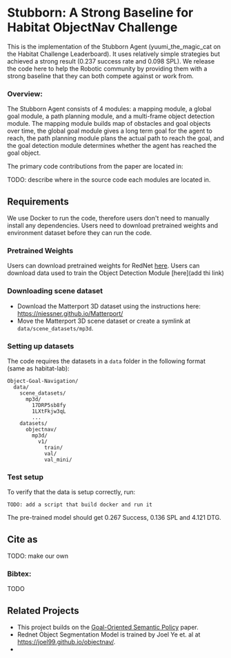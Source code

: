 # Stubborn: A Strong Baseline for Habitat ObjectNav Challenge
This is the implementation of the Stubborn Agent (yuumi_the_magic_cat on the Habitat Challenge Leaderboard).
It uses relatively simple strategies but achieved a strong result (0.237 success rate and 0.098 SPL).
We release the code here to help the Robotic community by providing them with a strong baseline that they can both compete against or work from.


### Overview:
The Stubborn Agent consists of 4 modules: a mapping module, a global goal module, a path planning module,
and a multi-frame object detection module. The mapping module builds map of obstacles and goal objects over time, the global goal module gives a long term goal for the agent to reach, the path planning
module plans the actual path to reach the goal, and the goal detection module determines whether the agent has reached the goal object.

The primary code contributions from the paper are located in:

TODO: describe where in the source code each modules are located in.


## Requirements

We use Docker to run the code, therefore users don't need to manually install any dependencies.
Users need to download pretrained weights and environment dataset before they can run the code.

### Pretrained Weights

Users can download pretrained weights for RedNet [here](https://drive.google.com/drive/folders/1SM75RweHtHQ13lu9fZkVjkOlWMaWpFuZ?usp=sharing).
Users can download data used to train the Object Detection Module [here](add thi link)


### Downloading scene dataset
- Download the Matterport 3D dataset using the instructions here: https://niessner.github.io/Matterport/
- Move the Matterport 3D scene dataset or create a symlink at `data/scene_datasets/mp3d`.

### Setting up datasets
The code requires the datasets in a `data` folder in the following format (same as habitat-lab):
```
Object-Goal-Navigation/
  data/
    scene_datasets/
      mp3d/
        17DRP5sb8fy
        1LXtFkjw3qL
        ...
    datasets/
      objectnav/
        mp3d/
          v1/
            train/
            val/
            val_mini/
```


### Test setup
To verify that the data is setup correctly, run:
```
TODO: add a script that build docker and run it
```

The pre-trained model should get 0.267 Success, 0.136 SPL and 4.121 DTG.


## Cite as
TODO: make our own

### Bibtex:
TODO

## Related Projects
- This project builds on the [Goal-Oriented Semantic Policy](https://devendrachaplot.github.io/projects/semantic-exploration) paper.
- Rednet Object Segmentation Model is trained by Joel Ye et. al at https://joel99.github.io/objectnav/.
-
